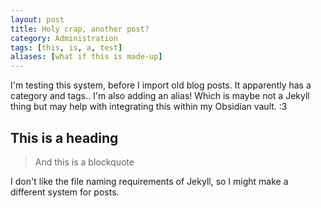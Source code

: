 ```yaml
---
layout: post
title: Holy crap, another post?
category: Administration
tags: [this, is, a, test]
aliases: [what if this is made-up]
---
```


I'm testing this system, before I import old blog posts. It apparently has a category and tags.. I'm also adding an alias! Which is maybe not a Jekyll thing but may help with integrating this within my Obsidian vault. :3

## This is a heading

> And this is a blockquote

I don't like the file naming requirements of Jekyll, so I might make a different system for posts.
